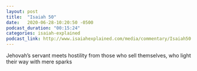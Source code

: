 ```yaml
---
layout: post
title:  "Isaiah 50"
date:   2020-06-28-10:20:50 -0500
podcast_duration: "00:15:24"
categories: isaiah-explained
podcast_link: http://www.isaiahexplained.com/media/commentary/Isaiah50.mp3
---
```

Jehovah’s servant meets hostility from those who sell themselves, who light their way with mere sparks
